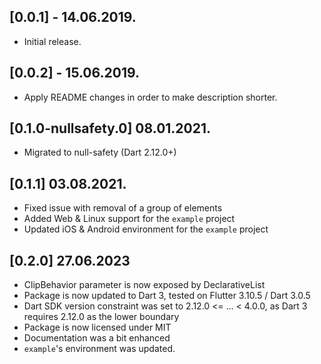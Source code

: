 ## [0.0.1] - 14.06.2019.

* Initial release.

## [0.0.2] - 15.06.2019.

* Apply README changes in order to make description shorter.

## [0.1.0-nullsafety.0] 08.01.2021.

* Migrated to null-safety (Dart 2.12.0+)

## [0.1.1] 03.08.2021.

* Fixed issue with removal of a group of elements
* Added Web & Linux support for the `example` project
* Updated iOS & Android environment for the `example` project

## [0.2.0] 27.06.2023

* ClipBehavior parameter is now exposed by DeclarativeList
* Package is now updated to Dart 3, tested on Flutter 3.10.5 / Dart 3.0.5
* Dart SDK version constraint was set to 2.12.0 <= ... < 4.0.0, as Dart 3 requires 2.12.0 as the lower boundary
* Package is now licensed under MIT
* Documentation was a bit enhanced
* `example`'s environment was updated.
